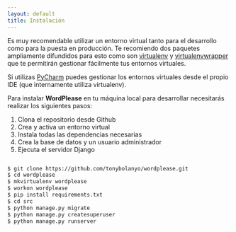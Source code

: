 ```yaml
---
layout: default
title: Instalación
---
```


Es muy recomendable utilizar un entorno virtual tanto para
el desarrollo como para la puesta en producción. Te recomiendo dos
paquetes ampliamente difundidos para esto como son
[virtualenv](https://github.com/pypa/virtualenv)
y [virtualenvwrapper](https://bitbucket.org/virtualenvwrapper/virtualenvwrapper/)
que te permitirán gestionar fácilmente tus entornos virtuales.

Si utilizas [PyCharm](https://www.jetbrains.com/pycharm/)
puedes gestionar los entornos virtuales desde el propio
IDE (que internamente utiliza virtualenv).  

Para instalar **WordPlease** en tu máquina local para
desarrollar necesitarás realizar los siguientes pasos:

1. Clona el repositorio desde Github
2. Crea y activa un entorno virtual
3. Instala todas las dependencias necesarias
4. Crea la base de datos y un usuario administrador
5. Ejecuta el servidor Django

```bash

$ git clone https://github.com/tonybolanyo/wordplease.git
$ cd wordplease
$ mkvirtualenv wordplease
$ workon wordplease
$ pip install requirements.txt
$ cd src
$ python manage.py migrate
$ python manage.py createsuperuser
$ python manage.py runserver

```